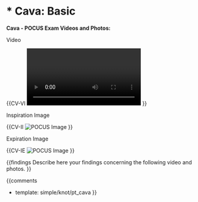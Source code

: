 # * Cava: Basic

**Cava - POCUS Exam Videos and Photos:**

Video

{{CV-VI
<video></video>
}}

Inspiration Image

{{CV-II
![POCUS Image](template/image-stub.svg)
}}

Expiration Image

{{CV-IE
![POCUS Image](template/image-stub.svg)
}}

{{findings
Describe here your findings concerning the following video and photos.
}}

{{comments
* template: simple/knot/pt_cava
}}
